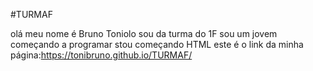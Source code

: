#TURMAF

olá meu nome é Bruno Toniolo sou da turma do 1F
sou um jovem começando a programar
stou começando HTML
este é o link da minha página:https://tonibruno.github.io/TURMAF/
